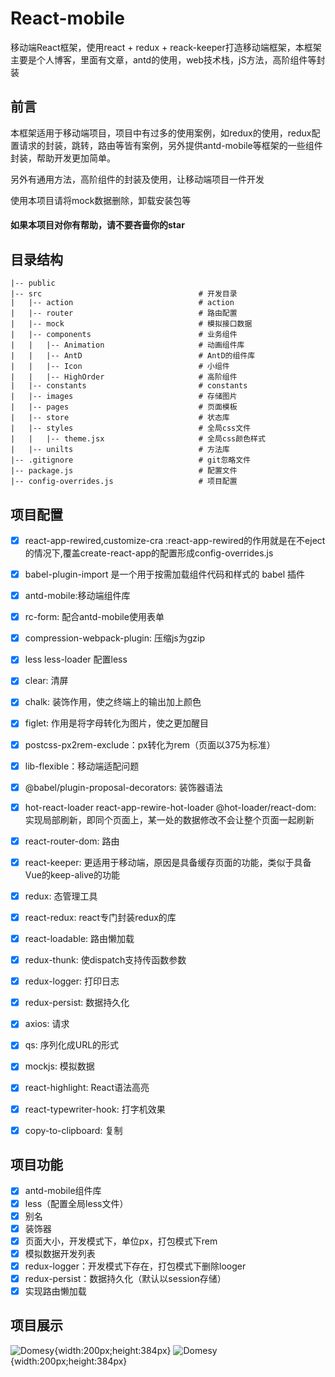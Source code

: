 # React-mobile
  移动端React框架，使用react + redux + reack-keeper打造移动端框架，本框架主要是个人博客，里面有文章，antd的使用，web技术栈，jS方法，高阶组件等封装

## 前言
  本框架适用于移动端项目，项目中有过多的使用案例，如redux的使用，redux配置请求的封装，跳转，路由等皆有案例，另外提供antd-mobile等框架的一些组件封装，帮助开发更加简单。

  另外有通用方法，高阶组件的封装及使用，让移动端项目一件开发

  使用本项目请将mock数据删除，卸载安装包等

#### 如果本项目对你有帮助，请不要吝啬你的star

## 目录结构
    |-- public                                
    |-- src                                   # 开发目录
    |   |-- action                            # action
    |   |-- router                            # 路由配置
    |   |-- mock                              # 模拟接口数据
    |   |-- components                        # 业务组件
    |   |   |-- Animation                     # 动画组件库
    |   |   |-- AntD                          # AntD的组件库
    |   |   |-- Icon                          # 小组件
    |   |   |-- HighOrder                     # 高阶组件
    |   |-- constants                         # constants
    |   |-- images                            # 存储图片 
    |   |-- pages                             # 页面模板
    |   |-- store                             # 状态库
    |   |-- styles                            # 全局css文件
    |   |   |-- theme.jsx                     # 全局css颜色样式
    |   |-- unilts                            # 方法库
    |-- .gitignore                            # git忽略文件
    |-- package.js                            # 配置文件
    |-- config-overrides.js                   # 项目配置
## 项目配置

  - [x] react-app-rewired,customize-cra :react-app-rewired的作用就是在不eject的情况下,覆盖create-react-app的配置形成config-overrides.js
  - [x] babel-plugin-import 是一个用于按需加载组件代码和样式的 babel 插件
  - [x] antd-mobile:移动端组件库
  - [x] rc-form: 配合antd-mobile使用表单
  - [x] compression-webpack-plugin:  压缩js为gzip
  - [x] less less-loader 配置less
  - [x] clear: 清屏
  - [x] chalk: 装饰作用，使之终端上的输出加上颜色
  - [x] figlet: 作用是将字母转化为图片，使之更加醒目
  - [x] postcss-px2rem-exclude：px转化为rem（页面以375为标准）
  - [x] lib-flexible：移动端适配问题
  - [x] @babel/plugin-proposal-decorators: 装饰器语法
  - [x] hot-react-loader react-app-rewire-hot-loader @hot-loader/react-dom: 实现局部刷新，即同个页面上，某一处的数据修改不会让整个页面一起刷新
  - [x] react-router-dom: 路由
  - [x] react-keeper: 更适用于移动端，原因是具备缓存页面的功能，类似于具备Vue的keep-alive的功能
  - [x] redux: 态管理工具
  - [x] react-redux: react专门封装redux的库
  - [x] react-loadable: 路由懒加载
  - [x] redux-thunk: 使dispatch支持传函数参数
  - [x] redux-logger: 打印日志
  - [x] redux-persist: 数据持久化
  - [x] axios: 请求
  - [x] qs: 序列化成URL的形式
  - [x] mockjs: 模拟数据
  - [x] react-highlight: React语法高亮
  - [x] react-typewriter-hook: 打字机效果
  - [x] copy-to-clipboard: 复制
  

## 项目功能

  - [x] antd-mobile组件库
  - [x] less（配置全局less文件）
  - [x] 别名
  - [x] 装饰器
  - [x] 页面大小，开发模式下，单位px，打包模式下rem
  - [x] 模拟数据开发列表
  - [x] redux-logger：开发模式下存在，打包模式下删除looger
  - [x] redux-persist：数据持久化（默认以session存储）
  - [x] 实现路由懒加载

## 项目展示

![Domesy](http://www.domesy.cn/showTime/domesy01.jpg){width:200px;height:384px}
![Domesy](http://www.domesy.cn/showTime/domesy02.jpg){width:200px;height:384px}
